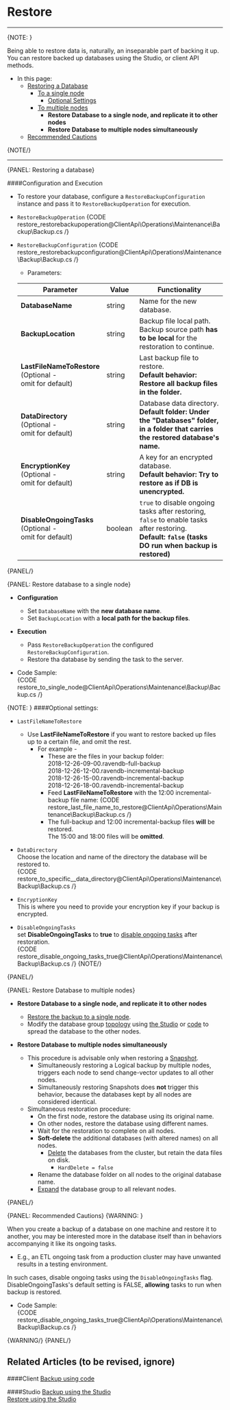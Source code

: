 ﻿# Restore
---

{NOTE: }

Being able to restore data is, naturally, an inseparable part of backing it up.  
You can restore backed up databases using the Studio, or client API methods.  

* In this page:  
  * [Restoring a Database](../../../../client-api/operations/maintenance/backup/restore#restoring-a-database)  
     * [To a single node](../../../../client-api/operations/maintenance/backup/restore#restore-database-to-a-single-node)  
         * [Optional Settings](../../../../client-api/operations/maintenance/backup/restore#optional-settings)  
     * [To multiple nodes](../../../../client-api/operations/maintenance/backup/restore#restore-database-to-multiple-nodes)  
         * **Restore Database to a single node, and replicate it to other nodes**  
         * **Restore Database to multiple nodes simultaneously**  
  * [Recommended Cautions](../../../../client-api/operations/maintenance/backup/restore#recommended-cautions)  

{NOTE/}

---

{PANEL: Restoring a database}

####Configuration and Execution  

* To restore your database, configure a `RestoreBackupConfiguration` instance and pass it to `RestoreBackupOperation` for execution.  

* `RestoreBackupOperation`
  {CODE restore_restorebackupoperation@ClientApi\Operations\Maintenance\Backup\Backup.cs /}  

* `RestoreBackupConfiguration`
  {CODE restore_restorebackupconfiguration@ClientApi\Operations\Maintenance\Backup\Backup.cs /}  
   * Parameters:

    | Parameter | Value | Functionality |
    | ------------- | ------------- | ----- |
    | **DatabaseName** | string | Name for the new database. |
    | **BackupLocation** | string | Backup file local path. <br> Backup source path **has to be local** for the restoration to continue.|
    | **LastFileNameToRestore** <br> (Optional -<br> omit for default) | string | Last backup file to restore. <br> **Default behavior: Restore all backup files in the folder.** |
    | **DataDirectory** <br> (Optional -<br> omit for default) | string | Database data directory. <br> **Default folder: Under the "Databases" folder, in a folder that carries the restored database's name.** |
    | **EncryptionKey** <br> (Optional -<br> omit for default) | string | A key for an encrypted database. <br> **Default behavior: Try to restore as if DB is unencrypted.**|
    | **DisableOngoingTasks** <br> (Optional -<br> omit for default) | boolean | `true` to disable ongoing tasks after restoring, <br> `false` to enable tasks after restoring. <br> **Default: `false` (tasks DO run when backup is restored)**|
  
{PANEL/}

{PANEL: Restore database to a single node}

*  **Configuration**  
     * Set `DatabaseName` with the **new database name**.  
     * Set `BackupLocation` with a **local path for the backup files**.  

*  **Execution**  
     * Pass `RestoreBackupOperation` the configured `RestoreBackupConfiguration`.  
     * Restore tha database by sending the task to the server.  

* Code Sample:  
     {CODE restore_to_single_node@ClientApi\Operations\Maintenance\Backup\Backup.cs /}


{NOTE: }
####Optional settings:

* `LastFileNameToRestore`
    * Use **LastFileNameToRestore** if you want to restore backed up files up to a certain file, and omit the rest.  
       * For example - 
          * These are the files in your backup folder:  
             2018-12-26-09-00.ravendb-full-backup  
             2018-12-26-12-00.ravendb-incremental-backup  
             2018-12-26-15-00.ravendb-incremental-backup  
             2018-12-26-18-00.ravendb-incremental-backup  
          * Feed **LastFileNameToRestore** with the 12:00 incremental-backup file name:
             {CODE restore_last_file_name_to_restore@ClientApi\Operations\Maintenance\Backup\Backup.cs /}  
          * The full-backup and 12:00 incremental-backup files **will** be restored.  
            The 15:00 and 18:00 files will be **omitted**.  

* `DataDirectory`  
   Choose the location and name of the directory the database will be restored to.  
   {CODE restore_to_specific__data_directory@ClientApi\Operations\Maintenance\Backup\Backup.cs /}

* `EncryptionKey`  
   This is where you need to provide your encryption key if your backup is encrypted.  

* `DisableOngoingTasks`  
   set **DisableOngoingTasks** to **true** to [disable ongoing tasks](../../../../client-api/operations/maintenance/backup/restore#recommended-cautions) after restoration.  
   {CODE restore_disable_ongoing_tasks_true@ClientApi\Operations\Maintenance\Backup\Backup.cs /}
{NOTE/}

{PANEL/}

{PANEL: Restore Database to multiple nodes}

* **Restore Database to a single node, and replicate it to other nodes**  
   * [Restore the backup to a single node](../../../../client-api/operations/maintenance/backup/restore#restore-database-to-a-single-node).  
   * Modify the database group [topology](../../../../server/clustering/rachis/cluster-topology#modifying-the-topology) using [the Studio](../../../../studio/server/cluster/cluster-view#cluster-view-operations) or [code](../../../../server/clustering/cluster-api#cluster--cluster-api) to spread the database to the other nodes.  

* **Restore Database to multiple nodes simultaneously**  
   * This procedure is advisable only when restoring a [Snapshot](../../../../client-api/operations/maintenance/backup/backup#snapshot).
      * Simultaneously restoring a Logical backup by multiple nodes, triggers each node to send change-vector updates to all other nodes.  
      * Simultaneously restoring Snapshots does **not** trigger this behavior, because the databases kept by all nodes are considered identical.  
   * Simultaneous restoration procedure:
      * On the first node, restore the database using its original name.  
      * On other nodes, restore the database using different names.  
      * Wait for the restoration to complete on all nodes.  
      * **Soft-delete** the additional databases (with altered names) on all nodes.  
         * [Delete](../../../../client-api/operations/server-wide/delete-database#operations--server--how-to-delete-a-database) the databases from the cluster, but retain the data files on disk.  
             * `HardDelete = false`
      * Rename the database folder on all nodes to the original database name.  
      * [Expand](../../../../server/clustering/rachis/cluster-topology#modifying-the-topology) the database group to all relevant nodes.  

{PANEL/}

{PANEL: Recommended Cautions}
{WARNING: }

When you create a backup of a database on one machine and restore it to another, you may be interested more in the database itself than in behaviors accompanying it like its ongoing tasks.  

* E.g., an ETL ongoing task from a production cluster may have unwanted results in a testing environment.  

In such cases, disable ongoing tasks using the `DisableOngoingTasks` flag.  
DisableOngoingTasks's default setting is FALSE, **allowing** tasks to run when backup is restored.  

* Code Sample:  
  {CODE restore_disable_ongoing_tasks_true@ClientApi\Operations\Maintenance\Backup\Backup.cs /}

{WARNING/}
{PANEL/}

## Related Articles  (to be revised, ignore)

####Client
[Backup using code](../../../../client-api/operations/maintenance/backup/backup)  

####Studio
[Backup using the Studio](../../../../studio/database/tasks/ongoing-tasks/backup-task)  
[Restore using the Studio](../../../../studio/server/databases/create-new-database/from-backup)  
